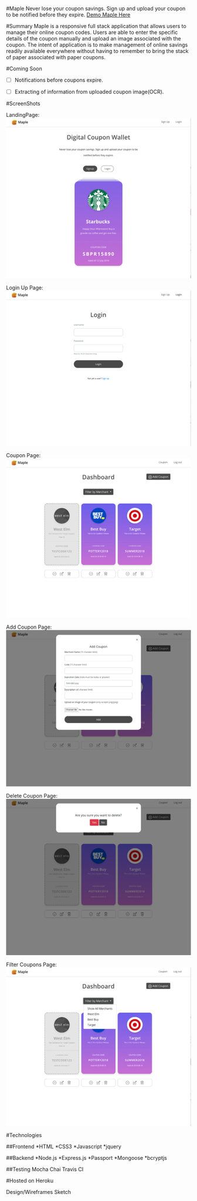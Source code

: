 #Maple
  Never lose your coupon savings. Sign up and upload your coupon to be notified before they expire.
  [Demo Maple Here](https://maple-coupons.herokuapp.com/)

#Summary
  Maple is a responsive full stack application that allows users to manage their online coupon codes. Users are able to enter the specific details of the coupon manually and upload an image associated with the coupon. The intent of application is to make management of online savings readily available everywhere without having to remember to bring the stack of paper associated with paper coupons.

#Coming Soon
  - [ ] Notifications before coupons expire.
  - [ ] Extracting of information from uploaded coupon image(OCR).


#ScreenShots

LandingPage:
![Landing](public/images/maple-app-landing-page.png)

Login Up Page:
![Login](public/images/maple-app-login-page.png)

Coupon Page:
![Coupon](public/images/maple-app-coupons-page.png)

Add Coupon Page:
![Add coupon Form](public/images/maple-app-add-form-page.png)

Delete Coupon Page:
![Delete coupon Form](public/images/maple-app-delete-page.png)

Filter Coupons Page:
![Filter](public/images/maple-app-filter-page.png)


#Technologies

##Frontend
  *HTML
  *CSS3
  *Javascript
  *jquery

##Backend
  *Node.js
  *Express.js
  *Passport
  *Mongoose
  *bcryptjs

##Testing
  Mocha
  Chai
  Travis CI

#Hosted on
  Heroku

Design/Wireframes
  Sketch
